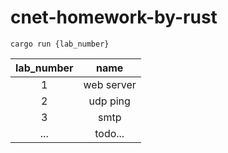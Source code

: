 # cnet-homework-by-rust

```shell
cargo run {lab_number}
```

| lab_number | name |
|:----------:|:----:|
| 1 | web server |
| 2 | udp ping |
| 3 | smtp |
| ... | todo... |

